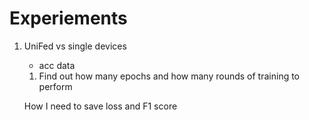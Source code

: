 # Experiements

1. UniFed vs single devices
    - acc data

    1. Find out how many epochs and how many rounds of training to perform

    How I need to save loss and F1 score
